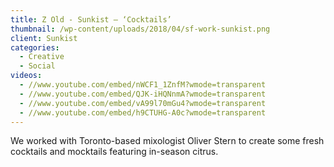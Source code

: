 ```yaml
---
title: Z Old - Sunkist – ‘Cocktails’
thumbnail: /wp-content/uploads/2018/04/sf-work-sunkist.png
client: Sunkist
categories:
  - Creative
  - Social
videos:
  - //www.youtube.com/embed/nWCF1_1ZnfM?wmode=transparent
  - //www.youtube.com/embed/QJK-iHQNnmA?wmode=transparent
  - //www.youtube.com/embed/vA99l70mGu4?wmode=transparent
  - //www.youtube.com/embed/h9CTUHG-A0c?wmode=transparent
---
```

<p>
 We worked with Toronto-based mixologist Oliver
                              Stern to create some fresh cocktails and mocktails
                              featuring in-season citrus.
</p>

